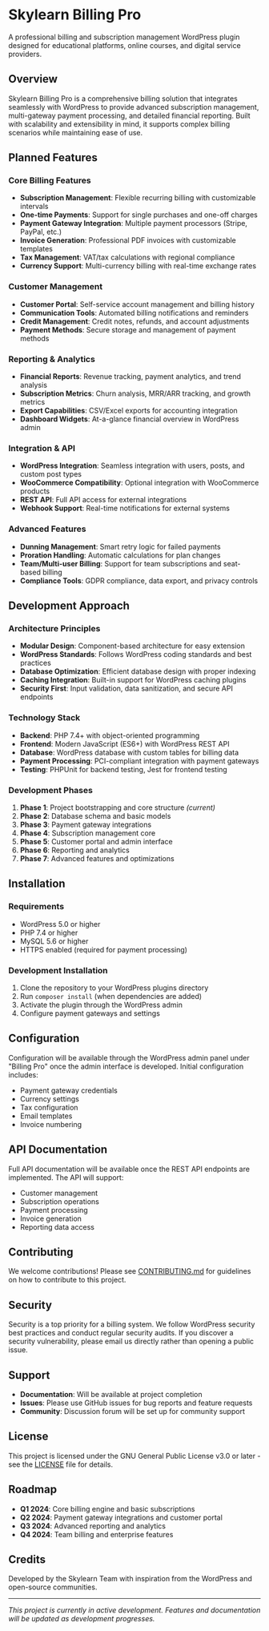 # Skylearn Billing Pro

A professional billing and subscription management WordPress plugin designed for educational platforms, online courses, and digital service providers.

## Overview

Skylearn Billing Pro is a comprehensive billing solution that integrates seamlessly with WordPress to provide advanced subscription management, multi-gateway payment processing, and detailed financial reporting. Built with scalability and extensibility in mind, it supports complex billing scenarios while maintaining ease of use.

## Planned Features

### Core Billing Features
- **Subscription Management**: Flexible recurring billing with customizable intervals
- **One-time Payments**: Support for single purchases and one-off charges
- **Payment Gateway Integration**: Multiple payment processors (Stripe, PayPal, etc.)
- **Invoice Generation**: Professional PDF invoices with customizable templates
- **Tax Management**: VAT/tax calculations with regional compliance
- **Currency Support**: Multi-currency billing with real-time exchange rates

### Customer Management
- **Customer Portal**: Self-service account management and billing history
- **Communication Tools**: Automated billing notifications and reminders
- **Credit Management**: Credit notes, refunds, and account adjustments
- **Payment Methods**: Secure storage and management of payment methods

### Reporting & Analytics
- **Financial Reports**: Revenue tracking, payment analytics, and trend analysis
- **Subscription Metrics**: Churn analysis, MRR/ARR tracking, and growth metrics
- **Export Capabilities**: CSV/Excel exports for accounting integration
- **Dashboard Widgets**: At-a-glance financial overview in WordPress admin

### Integration & API
- **WordPress Integration**: Seamless integration with users, posts, and custom post types
- **WooCommerce Compatibility**: Optional integration with WooCommerce products
- **REST API**: Full API access for external integrations
- **Webhook Support**: Real-time notifications for external systems

### Advanced Features
- **Dunning Management**: Smart retry logic for failed payments
- **Proration Handling**: Automatic calculations for plan changes
- **Team/Multi-user Billing**: Support for team subscriptions and seat-based billing
- **Compliance Tools**: GDPR compliance, data export, and privacy controls

## Development Approach

### Architecture Principles
- **Modular Design**: Component-based architecture for easy extension
- **WordPress Standards**: Follows WordPress coding standards and best practices
- **Database Optimization**: Efficient database design with proper indexing
- **Caching Integration**: Built-in support for WordPress caching plugins
- **Security First**: Input validation, data sanitization, and secure API endpoints

### Technology Stack
- **Backend**: PHP 7.4+ with object-oriented programming
- **Frontend**: Modern JavaScript (ES6+) with WordPress REST API
- **Database**: WordPress database with custom tables for billing data
- **Payment Processing**: PCI-compliant integration with payment gateways
- **Testing**: PHPUnit for backend testing, Jest for frontend testing

### Development Phases
1. **Phase 1**: Project bootstrapping and core structure *(current)*
2. **Phase 2**: Database schema and basic models
3. **Phase 3**: Payment gateway integrations
4. **Phase 4**: Subscription management core
5. **Phase 5**: Customer portal and admin interface
6. **Phase 6**: Reporting and analytics
7. **Phase 7**: Advanced features and optimizations

## Installation

### Requirements
- WordPress 5.0 or higher
- PHP 7.4 or higher
- MySQL 5.6 or higher
- HTTPS enabled (required for payment processing)

### Development Installation
1. Clone the repository to your WordPress plugins directory
2. Run `composer install` (when dependencies are added)
3. Activate the plugin through the WordPress admin
4. Configure payment gateways and settings

## Configuration

Configuration will be available through the WordPress admin panel under "Billing Pro" once the admin interface is developed. Initial configuration includes:

- Payment gateway credentials
- Currency settings
- Tax configuration
- Email templates
- Invoice numbering

## API Documentation

Full API documentation will be available once the REST API endpoints are implemented. The API will support:

- Customer management
- Subscription operations
- Payment processing
- Invoice generation
- Reporting data access

## Contributing

We welcome contributions! Please see [CONTRIBUTING.md](CONTRIBUTING.md) for guidelines on how to contribute to this project.

## Security

Security is a top priority for a billing system. We follow WordPress security best practices and conduct regular security audits. If you discover a security vulnerability, please email us directly rather than opening a public issue.

## Support

- **Documentation**: Will be available at project completion
- **Issues**: Please use GitHub issues for bug reports and feature requests
- **Community**: Discussion forum will be set up for community support

## License

This project is licensed under the GNU General Public License v3.0 or later - see the [LICENSE](LICENSE) file for details.

## Roadmap

- **Q1 2024**: Core billing engine and basic subscriptions
- **Q2 2024**: Payment gateway integrations and customer portal
- **Q3 2024**: Advanced reporting and analytics
- **Q4 2024**: Team billing and enterprise features

## Credits

Developed by the Skylearn Team with inspiration from the WordPress and open-source communities.

---

*This project is currently in active development. Features and documentation will be updated as development progresses.*